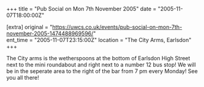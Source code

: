+++
title = "Pub Social on Mon 7th November 2005"
date = "2005-11-07T18:00:00Z"

[extra]
original = "https://uwcs.co.uk/events/pub-social-on-mon-7th-november-2005-1474488969596/"    
ent_time = "2005-11-07T23:15:00Z"
location = "The City Arms, Earlsdon"
+++

The City arms is the wetherspoons at the bottom of Earlsdon High Street next to the mini roundabout and right next to a number 12 bus stop\! We will be in the seperate area to the right of the bar from 7 pm every Monday\! See you all there\!

